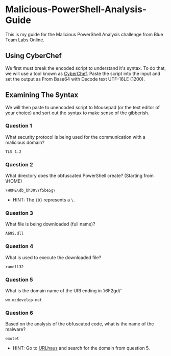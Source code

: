 # Malicious-PowerShell-Analysis-Guide
This is my guide for the Malicious PowerShell Analysis challenge from Blue Team Labs Online.



## Using CyberChef
We first must break the encoded script to understand it's syntax. To do that, we will use a tool known as [CyberChef](https://gchq.github.io/CyberChef). Paste the script into the input and set the output as From Base64 with Decode text UTF-16LE (1200).

## Examining The Syntax
We will then paste to unencoded script to Mousepad (or the text editor of your choice) and sort out the syntax to make sense of the gibberish.

### Question 1
What security protocol is being used for the communication with a malicious domain?

`TLS 1.2`

### Question 2
What directory does the obfuscated PowerShell create? (Starting from \HOME\) 

`\HOME\db_bh30\Yf5be5g\`
- HINT: The `{0}` represents a `\`.

### Question 3
What file is being downloaded (full name)?

`A69S.dll`

### Question 4
What is used to execute the downloaded file?

`rundll32`

### Question 5
What is the domain name of the URI ending in ‘/6F2gd/’

`wm.mcdevelop.net`

### Question 6
Based on the analysis of the obfuscated code, what is the name of the malware? 

`emotet`

- HINT: Go to [URLhaus](https://urlhaus.abuse.ch/) and search for the domain from question 5.
